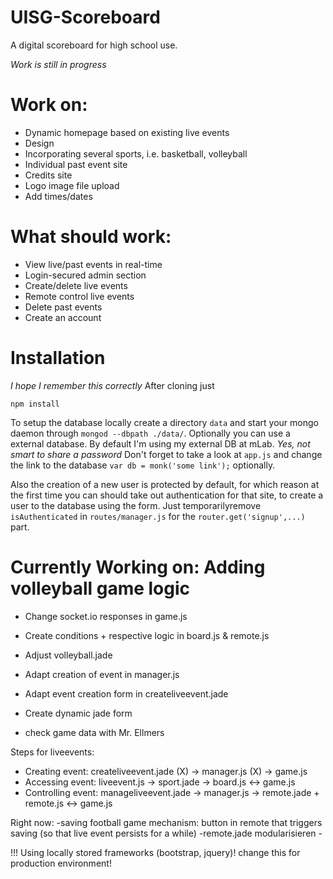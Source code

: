 # UISG-Scoreboard
A digital scoreboard for high school use.

*Work is still in progress*

Work on:
========
* Dynamic homepage based on existing live events
* Design
* Incorporating several sports, i.e. basketball, volleyball
* Individual past event site
* Credits site
* Logo image file upload
* Add times/dates

What should work:
================
* View live/past events in real-time
* Login-secured admin section
* Create/delete live events
* Remote control live events
* Delete past events
* Create an account

Installation
============
*I hope I remember this correctly*
After cloning just
```
npm install
```
To setup the database locally create a directory `data` and start your mongo daemon through `mongod --dbpath ./data/`.
Optionally you can use a external database. By default I'm using my external DB at mLab. *Yes, not smart to share a password*
Don't forget to take a look at `app.js` and change the link to the database `var db = monk('some link');` optionally.

Also the creation of a new user is protected by default, for which reason at the first time you can should take out authentication for that site, to create a user to the database using the form.
Just temporarilyremove `isAuthenticated` in `routes/manager.js` for the `router.get('signup',...)` part.

Currently Working on: Adding volleyball game logic
==================================================
* Change socket.io responses in game.js
* Create conditions + respective logic in board.js & remote.js
* Adjust volleyball.jade
* Adapt creation of event in manager.js
* Adapt event creation form in createliveevent.jade
* Create dynamic jade form

* check game data with Mr. Ellmers

Steps for liveevents:
* Creating event: createliveevent.jade (X) -> manager.js (X) -> game.js
* Accessing event: liveevent.js -> sport.jade -> board.js <-> game.js
* Controlling event: manageliveevent.jade -> manager.js -> remote.jade + remote.js <-> game.js

Right now: -saving football game mechanism: button in remote that triggers saving (so that live event persists for a while)
		-remote.jade modularisieren
		-


!!! Using locally stored frameworks (bootstrap, jquery)! change this for production environment!
